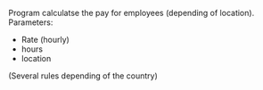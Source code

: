 Program calculatse the pay for employees (depending of location).
Parameters: 
- Rate (hourly)
- hours 
- location

(Several rules depending of the country)